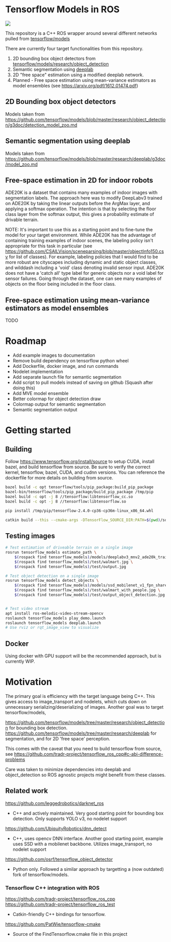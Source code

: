 # Tensorflow Models in ROS
![](docs/driveable_demo.gif)


This repository is a C++ ROS wrapper around several different networks pulled from [tensorflow/models](https://github.com/tensorflow/models)

There are currently four target functionalities from this repository.

1. 2D bounding box object detectors from [tensorflow/models/research/object_detection](https://github.com/tensorflow/models/tree/master/research/object_detection)
2. Semantic segmentation using [deeplab](https://github.com/tensorflow/models/tree/master/research/deeplab)
3. 2D "free space" estimation using a modified deeplab network.
4. Planned - Free space estimation using mean-variance estimators as model ensembles (see https://arxiv.org/pdf/1612.01474.pdf)

## 2D Bounding box object detectors
Models taken from https://github.com/tensorflow/models/blob/master/research/object_detection/g3doc/detection_model_zoo.md

## Semantic segmentation using deeplab
Models taken from https://github.com/tensorflow/models/blob/master/research/deeplab/g3doc/model_zoo.md

## Free-space estimation in 2D for indoor robots
ADE20K is a dataset that contains many examples of indoor images with segmentation labels. The approach here was to modify DeepLabv3 trained on ADE20K by taking the linear outputs before the ArgMax layer, and applying a softmax operation. The intention is that by selecting the floor class layer from the softmax output, this gives a probability estimate of drivable terrain.

NOTE: It's important to use this as a starting point and to fine-tune the model for your target environment. While ADE20K has the advantage of containing training examples of indoor scenes, the labeling policy isn't appropriate for this task in particular (see https://github.com/CSAILVision/sceneparsing/blob/master/objectInfo150.csv for list of classes). For example, labeling policies that I would find to be more robust are cityscapes including dynamic and static object classes, and wilddash including a 'void' class denoting invalid sensor input. ADE20K does not have a 'catch all' type label for generic objects nor a void label for sensor failures. Going through the dataset, one can see many examples of objects on the floor being included in the floor class.

## Free-space estimation using mean-variance estimators as model ensembles
TODO

# Roadmap
* Add example images to documentation
* Remove build dependency on tensorflow python wheel
* Add Dockerfile, docker image, and run commands
* Nodelet implementation
* Add separate launch file for semantic segmentation
* Add script to pull models instead of saving on github (Squash after doing this)
* Add MVE model ensemble
* Better colormap for object detection draw
* Colormap output for semantic segmentation
* Semantic segmentation output

# Getting started

## Building
Follow https://www.tensorflow.org/install/source to setup CUDA, install bazel, and build tensorflow from source. Be sure to verify the correct kernel, tensorflow, bazel, CUDA, and cudnn versions. You can reference the dockerfile for more details on building from source.

```sh
bazel build -c opt tensorflow/tools/pip_package:build_pip_package
bazel-bin/tensorflow/tools/pip_package/build_pip_package /tmp/pip
bazel build -c opt -j 8 //tensorflow:libtensorflow_cc.so
bazel build -c opt -j 8 //tensorflow:libtensorflow.so

pip install /tmp/pip/tensorflow-2.4.0-cp36-cp36m-linux_x86_64.whl

catkin build --this --cmake-args -DTensorFlow_SOURCE_DIR:PATH=$(pwd)/source_builds/tensorflow -DTensorFlow_BUILD_DIR:PATH=$(pwd)/source_builds/tensorflow/bazel-bin/tensorflow
```

## Testing images

```sh
# Test estimation of driveable terrain on a single image
rosrun tensorflow_models estimate_path \
    $(rospack find tensorflow_models)/models/deeplabv3_mnv2_ade20k_train_2018_12_03/frozen_inference_graph.pb \
    $(rospack find tensorflow_models)/test/walmart.jpg \
    $(rospack find tensorflow_models)/test/output.jpg

# Test object detection on a single image
rosrun tensorflow_models detect_objects \
    $(rospack find tensorflow_models)/models/ssd_mobilenet_v1_fpn_shared_box_predictor_640x640_coco14_sync_2018_07_03/frozen_inference_graph.pb \
    $(rospack find tensorflow_models)/test/walmart_with_people.jpg \
    $(rospack find tensorflow_models)/test/output_object_detection.jpg


# Test video stream
apt install ros-melodic-video-stream-opencv
roslaunch tensorflow_models play_demo.launch
roslaunch tensorflow_models deeplab.launch
# Use rviz or rqt_image_view to visualize

```

## Docker
Using docker with GPU support will be the recommended approach, but is currently WIP.

# Motivation
The primary goal is efficiency with the target language being C++. This gives access to image_transport and nodelets, which cuts down on unnecessary serializing/deserializing of images. Another goal was to target tensorflow/models,

https://github.com/tensorflow/models/tree/master/research/object_detection for bounding box detection.
https://github.com/tensorflow/models/tree/master/research/deeplab for segmentation, and for 2D 'free space' perception.

This comes with the caveat that you need to build tensorflow from source, see https://github.com/tradr-project/tensorflow_ros_cpp#c-abi-difference-problems

Care was taken to minimize dependencies into deeplab and object_detection so ROS agnostic projects might benefit from these classes.

## Related work
https://github.com/leggedrobotics/darknet_ros
- C++ and actively maintained. Very good starting point for bounding box detection. Only supports YOLO v3, no nodelet support

https://github.com/UbiquityRobotics/dnn_detect
- C++, uses opencv DNN interface. Another good starting point, example uses SSD with a mobilenet backbone. Utilizes image_transport, no nodelet support

https://github.com/osrf/tensorflow_object_detector
- Python only. Followed a similar approach by targetting a (now outdated) fork of tensorflow/models.

### Tensorflow C++ integration with ROS
https://github.com/tradr-project/tensorflow_ros_cpp
https://github.com/tradr-project/tensorflow_ros_test
- Catkin-friendly C++ bindings for tensorflow.

https://github.com/PatWie/tensorflow-cmake
- Source of the FindTensorflow.cmake file in this project
